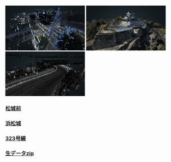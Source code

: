 <img width="250" alt="map2d" src="https://github.com/furuhashilab/2020gsc_HironoriMorita/blob/master/photos/thumbnail/Matsujomae.png?raw=true"> <img width="250" alt="map2d" src="https://github.com/furuhashilab/2020gsc_HironoriMorita/blob/master/photos/thumbnail/Hamamatsujo_castle.png?raw=true"> <img width="250" alt="map2d" src="https://github.com/furuhashilab/2020gsc_HironoriMorita/blob/master/photos/thumbnail/323.png?raw=true">

### [松城前](potree-1.8/examples/Shizuoka/shizuoka.html)  
### [浜松城](potree-1.8/examples/Hamamatsujo_castle/Hamamatsujo_castle.html)  
### [323号線](potree-1.8/examples/323/323.html)


### [生データzip](https://drive.google.com/drive/folders/1hphsWQZ066GJtu6rwKtx4gFlFLjMNLQ2?usp=sharing)
